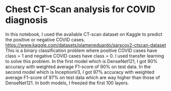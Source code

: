 # Chest CT-Scan analysis for COVID diagnosis
In this notebook, I used the available CT-scan dataset on Kaggle to predict the positive or negative COVID cases. https://www.kaggle.com/datasets/plameneduardo/sarscov2-ctscan-dataset
This is a binary classification problem where positive COVID cases have class = 1 and negative COVID cases have class = 0. I used transfer learning to solve this problem. In the first model which is DenseNet121, I got 90% accuracy with weighted average F1-score of 90% on test data. In the second model which is InceptionV3, I got 97% accuracy with weighted average F1-score of 97% on test data which are way higher than those of DenseNet121. In both models, I freezed the first 100 layers.
